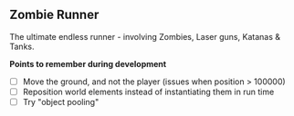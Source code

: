 ## Zombie Runner

The ultimate endless runner - involving Zombies, Laser guns, Katanas & Tanks.


**Points to remember during development**

- [ ] Move the ground, and not the player (issues when position > 100000)
- [ ] Reposition world elements instead of instantiating them in run time
- [ ] Try "object pooling"